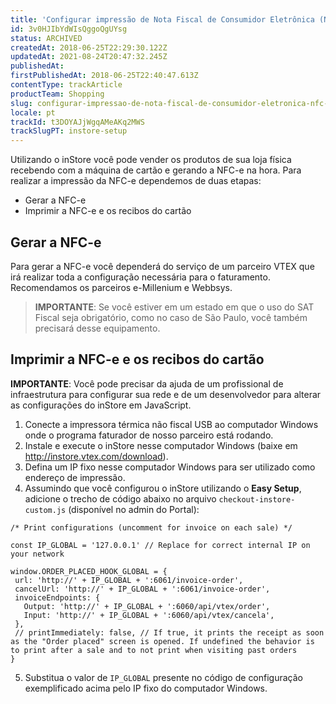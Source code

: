 ```yaml
---
title: 'Configurar impressão de Nota Fiscal de Consumidor Eletrônica (NFC-e)'
id: 3v0HJIbYdWIsQggoQgUYsg
status: ARCHIVED
createdAt: 2018-06-25T22:29:30.122Z
updatedAt: 2021-08-24T20:47:32.245Z
publishedAt: 
firstPublishedAt: 2018-06-25T22:40:47.613Z
contentType: trackArticle
productTeam: Shopping
slug: configurar-impressao-de-nota-fiscal-de-consumidor-eletronica-nfc-e
locale: pt
trackId: t3DOYAJjWgqAMeAKq2MWS
trackSlugPT: instore-setup
---
```


Utilizando o inStore você pode vender os produtos de sua loja física recebendo com a máquina de cartão e gerando a NFC-e na hora. Para realizar a impressão da NFC-e dependemos de duas etapas:

- Gerar a NFC-e
- Imprimir a NFC-e e os recibos do cartão

## Gerar a NFC-e

Para gerar a NFC-e você dependerá do serviço de um parceiro VTEX que irá realizar toda a configuração necessária para o faturamento. Recomendamos os parceiros e-Millenium e Webbsys.

> __IMPORTANTE__: Se você estiver em um estado em que o uso do SAT Fiscal seja obrigatório, como no caso de São Paulo, você também precisará desse equipamento.


## Imprimir a NFC-e e os recibos do cartão

__IMPORTANTE__: Você pode precisar da ajuda de um profissional de infraestrutura para configurar sua rede e de um desenvolvedor para alterar as configurações do inStore em JavaScript.

1. Conecte a impressora térmica não fiscal USB ao computador Windows onde o programa faturador de nosso parceiro está rodando.
2. Instale e execute o inStore nesse computador Windows (baixe em http://instore.vtex.com/download).
3. Defina um IP fixo nesse computador Windows para ser utilizado como endereço de impressão.
4. Assumindo que você configurou o inStore utilizando o __Easy Setup__, adicione o trecho de código abaixo no arquivo `checkout-instore-custom.js` (disponível no admin do Portal):
 
```
/* Print configurations (uncomment for invoice on each sale) */

const IP_GLOBAL = '127.0.0.1' // Replace for correct internal IP on your network

window.ORDER_PLACED_HOOK_GLOBAL = {
 url: 'http://' + IP_GLOBAL + ':6061/invoice-order',
 cancelUrl: 'http://' + IP_GLOBAL + ':6061/invoice-order',
 invoiceEndpoints: {
   Output: 'http://' + IP_GLOBAL + ':6060/api/vtex/order',
   Input: 'http://' + IP_GLOBAL + ':6060/api/vtex/cancela',
 },
 // printImmediately: false, // If true, it prints the receipt as soon as the "Order placed" screen is opened. If undefined the behavior is to print after a sale and to not print when visiting past orders
}
```

5) Substitua o valor de `IP_GLOBAL` presente no código de configuração exemplificado acima pelo IP fixo do computador Windows.
